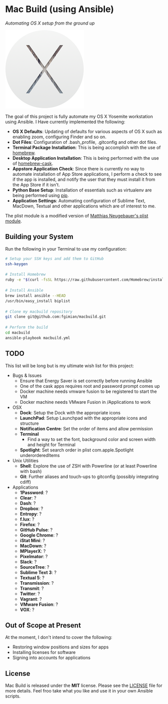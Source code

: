 # Mac Build (using Ansible) #
*Automating OS X setup from the ground up*

![](images/osx-yosemite-logo.png)

The goal of this project is fully automate my OS X Yosemite workstation using
Ansible.  I Have currently implemented the following:

* **OS X Defaults**: Updating of defaults for various aspects of OS X such as
  enabling zoom, configuring Finder and so on.
* **Dot Files**: Configuration of .bash_profile, .gitconfig and other dot 
  files.
* **Terminal Package Installation**: This is being accomplish with the use of
  [homebrew](https://github.com/Homebrew/homebrew).
* **Desktop Application Installation**: This is being performed with the use
  of [homebrew-cask](https://github.com/caskroom/homebrew-cask).
* **Appstore Application Check**: Since there is currently no way to automate
  installation of App Store applications, I perform a check to see if the app
  is installed, and notify the user that they must install it from the App 
  Store if it isn't.
* **Python Base Setup**: Installation of essentials such as virtualenv are
  being performed using [pip](https://github.com/pypa/pip).
* **Application Settings**: Automating configuration of Sublime Text, MacDown,
  Textual and other applications which are of interest to me.

The plist module is a modified version of
[Matthias Neugebauer's plist module](https://github.com/mtneug/ansible-modules-plist).

## Building your System ##

Run the following in your Terminal to use my configuration:

```bash
# Setup your SSH keys and add them to GitHub
ssh-keygen

# Install Homebrew
ruby -e "$(curl -fsSL https://raw.githubusercontent.com/Homebrew/install/master/install)"

# Install Ansible
brew install ansible --HEAD
/usr/bin/easy_install biplist

# Clone my macbuild repository
git clone git@github.com:fgimian/macbuild.git

# Perform the build
cd macbuild
ansible-playbook macbuild.yml
```

## TODO ##

This list will be long but is my ultimate wish list for this project:

* Bugs & Issues
    - Ensure that Energy Saver is set correctly before running Ansible
    - One of the cask apps requires root and password prompt comes up
    - Docker machine needs vmware fusion to be registered to start the VM
    - Docker machine needs VMware Fusion in /Applications to work
* OSX
    - **Dock**: Setup the Dock with the appropriate icons
    - **LaunchPad**: Setup Launchpad with the appropriate icons and structure
    - **Notification Centre**: Set the order of items and allow permission
    - **Terminal**
        - Find a way to set the font, background color and screen 
          width and height for Terminal
    - **Spotlight**: Set search order in plist com.apple.Spotlight 
      underorderedItems
* Unix Utilities
    - **Shell**: Explore the use of ZSH with Powerline (or at least Powerline 
      with bash)
    - **Git**: Further aliases and touch-ups to gitconfig (possibly 
      integrating cdiff)
* Applications
    - **1Password**: ?
    - **Clear**: ?
    - **Dash**: ?
    - **Dropbox**: ?
    - **Entropy**: ?
    - **f.lux**: ?
    - **Firefox**: ?
    - **GitHub Pulse**: ?
    - **Google Chrome**: ?
    - **iStat Mini**: ?
    - **MacDown**: ?
    - **MPlayerX**: ?
    - **Pixelmator**: ?
    - **Slack**: ?
    - **SourceTree**: ?
    - **Sublime Text 3**: ?
    - **Textual 5**: ?
    - **Transmission**: ?
    - **Transmit**: ?
    - **Twitter**: ?
    - **Vagrant**: ?
    - **VMware Fusion**: ?
    - **VOX**: ?

## Out of Scope at Present ##

At the moment, I don't intend to cover the following:

* Restoring window positions and sizes for apps
* Installing licenses for software
* Signing into accounts for applications

## License ##

Mac Build is released under the **MIT** license. Please see the
[LICENSE](https://github.com/fgimian/macbuild/blob/master/LICENSE) file for
more details.  Feel froo take what you like and use it in your own Ansible
scripts.
